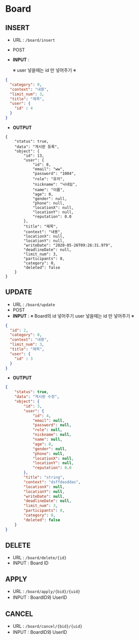 # Board

## INSERT

- URL : `/board/insert`

- POST

- **INPUT** : 

  ※ user 넣을때는 id 만 넣어주기 ※

~~~json
{
  "category": 0, 
  "context": "내용",
  "limit_num": 3,
  "title": "제목",
  "user": {
  	"id" : 4
  }
}
~~~

- **OUTPUT**

~~~
{
    "status": true,
    "data": "게시판 등록",
    "object": {
        "id": 13,
        "user": {
            "id": 8,
            "email": "ww",
            "password": "1004",
            "role": "유저",
            "nickname": "닉네임",
            "name": "이름",
            "age": 0,
            "gender": null,
            "phone": null,
            "locationX": null,
            "locationY": null,
            "reputation": 0.0
        },
        "title": "제목",
        "context": "내용",
        "locationX": null,
        "locationY": null,
        "writeDate": "2020-05-26T09:26:31.979",
        "deadlineDate": null,
        "limit_num": 3,
        "participants": 0,
        "category": 0,
        "deleted": false
    }
}
~~~

## UPDATE

- URL :  `/board/update`
- POST
- **INPUT** : 
  ※ Board의 id 넣어주기
   user 넣을때는 id 만 넣어주기 ※

~~~json
{
  "id": 2,
  "category": 0, 
  "context": "내용",
  "limit_num": 3,
  "title": "제목",
  "user": {
  	"id" : 3
  }
}
~~~

- **OUTPUT**

~~~json
{
    "status": true,
    "data": "게시판 수정",
    "object": {
        "id": 3,
        "user": {
            "id": 4,
            "email": null,
            "password": null,
            "role": null,
            "nickname": null,
            "name": null,
            "age": 0,
            "gender": null,
            "phone": null,
            "locationX": null,
            "locationY": null,
            "reputation": 0.0
        },
        "title": "string",
        "context": "dsffdasddas",
        "locationX": null,
        "locationY": null,
        "writeDate": null,
        "deadlineDate": null,
        "limit_num": 3,
        "participants": 0,
        "category": 0,
        "deleted": false
    }
}
~~~

## DELETE

- URL :  `/board/delete/{id}`
- INPUT : Board ID



## APPLY

- URL : `/board/apply/{bid}/{uid}`
- INPUT : BoardID와 UserID

## CANCEL

- URL : `/board/cancel/{bid}/{uid}`
- INPUT : BoardID와 UserID